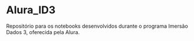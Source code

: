 # Alura_ID3
Repositório para os notebooks desenvolvidos durante o programa Imersão Dados 3, oferecida pela Alura.

